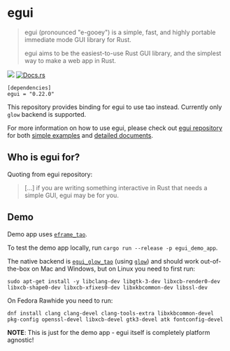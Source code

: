 # egui

> egui (pronounced "e-gooey") is a simple, fast, and highly portable immediate mode GUI library for Rust.
>
> egui aims to be the easiest-to-use Rust GUI library, and the simplest way to make a web app in Rust.

[![](HTTPS://IMG.Shields.IO/crates/v/egui.svg)](HTTPS://Crates.IO/crates/egui)
[![Docs.rs](https://docs.rs/egui/badge.svg)](https://docs.rs/egui)

```
[dependencies]
egui = "0.22.0"
```

This repository provides binding for egui to use tao instead. Currently only `glow` backend is supported.

For more information on how to use egui, please check out [egui repository](HTTPS://GitHub.Com/emilk/egui) for both [simple examples](HTTPS://GitHub.Com/emilk/egui/tree/master/examples) and [detailed documents](https://docs.rs/egui).

## Who is egui for?

Quoting from egui repository:

> [...] if you are writing something interactive in Rust that needs a simple GUI, egui may be for you.

## Demo

Demo app uses [`eframe_tao`](HTTPS://GitHub.Com/tauri-apps/egui/tree/master/crates/eframe).

To test the demo app locally, run `cargo run --release -p egui_demo_app`.

The native backend is [`egui_glow_tao`](HTTPS://GitHub.Com/tauri-apps/egui/tree/master/crates/egui_glow) (using [`glow`](HTTPS://Crates.IO/crates/glow)) and should work out-of-the-box on Mac and Windows, but on Linux you need to first run:

`sudo apt-get install -y libclang-dev libgtk-3-dev libxcb-render0-dev libxcb-shape0-dev libxcb-xfixes0-dev libxkbcommon-dev libssl-dev`

On Fedora Rawhide you need to run:

`dnf install clang clang-devel clang-tools-extra libxkbcommon-devel pkg-config openssl-devel libxcb-devel gtk3-devel atk fontconfig-devel`

**NOTE**: This is just for the demo app - egui itself is completely platform agnostic!
